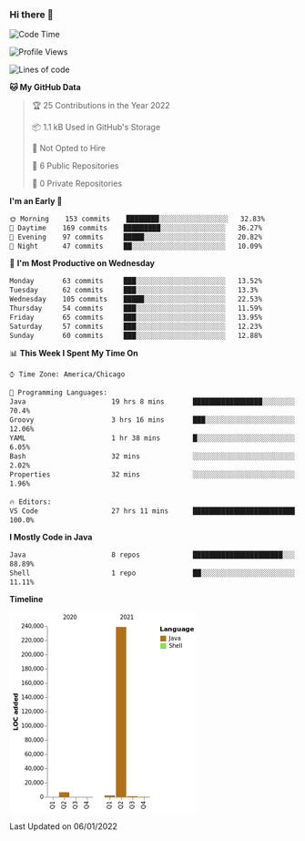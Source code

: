 ### Hi there 👋


<!--START_SECTION:waka-->
![Code Time](http://img.shields.io/badge/Code%20Time-1%2C947%20hrs%2011%20mins-blue)

![Profile Views](http://img.shields.io/badge/Profile%20Views-0-blue)

![Lines of code](https://img.shields.io/badge/From%20Hello%20World%20I%27ve%20Written-249%20Thousand%20lines%20of%20code-blue)

**🐱 My GitHub Data** 

> 🏆 25 Contributions in the Year 2022
 > 
> 📦 1.1 kB Used in GitHub's Storage 
 > 
> 🚫 Not Opted to Hire
 > 
> 📜 6 Public Repositories 
 > 
> 🔑 0 Private Repositories  
 > 
**I'm an Early 🐤** 

```text
🌞 Morning    153 commits    ████████░░░░░░░░░░░░░░░░░   32.83% 
🌆 Daytime    169 commits    █████████░░░░░░░░░░░░░░░░   36.27% 
🌃 Evening    97 commits     █████░░░░░░░░░░░░░░░░░░░░   20.82% 
🌙 Night      47 commits     ██░░░░░░░░░░░░░░░░░░░░░░░   10.09%

```
📅 **I'm Most Productive on Wednesday** 

```text
Monday       63 commits     ███░░░░░░░░░░░░░░░░░░░░░░   13.52% 
Tuesday      62 commits     ███░░░░░░░░░░░░░░░░░░░░░░   13.3% 
Wednesday    105 commits    █████░░░░░░░░░░░░░░░░░░░░   22.53% 
Thursday     54 commits     ███░░░░░░░░░░░░░░░░░░░░░░   11.59% 
Friday       65 commits     ███░░░░░░░░░░░░░░░░░░░░░░   13.95% 
Saturday     57 commits     ███░░░░░░░░░░░░░░░░░░░░░░   12.23% 
Sunday       60 commits     ███░░░░░░░░░░░░░░░░░░░░░░   12.88%

```


📊 **This Week I Spent My Time On** 

```text
⌚︎ Time Zone: America/Chicago

💬 Programming Languages: 
Java                     19 hrs 8 mins       █████████████████░░░░░░░░   70.4% 
Groovy                   3 hrs 16 mins       ███░░░░░░░░░░░░░░░░░░░░░░   12.06% 
YAML                     1 hr 38 mins        █░░░░░░░░░░░░░░░░░░░░░░░░   6.05% 
Bash                     32 mins             ░░░░░░░░░░░░░░░░░░░░░░░░░   2.02% 
Properties               32 mins             ░░░░░░░░░░░░░░░░░░░░░░░░░   1.96%

🔥 Editors: 
VS Code                  27 hrs 11 mins      █████████████████████████   100.0%

```

**I Mostly Code in Java** 

```text
Java                     8 repos             ██████████████████████░░░   88.89% 
Shell                    1 repo              ██░░░░░░░░░░░░░░░░░░░░░░░   11.11%

```


**Timeline**

![Chart not found](https://raw.githubusercontent.com/powercasgamer/powercasgamer/master/charts/bar_graph.png) 


 Last Updated on 06/01/2022
<!--END_SECTION:waka-->
